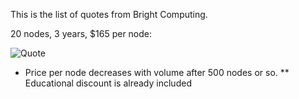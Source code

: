 This is the list of quotes from Bright Computing.

20 nodes, 3 years, $165 per node:

![Quote](https://github.com/Pomona-ITS/hpc/blob/master/design/vendors/Bright%20Computing/Quotes/Bright%20Computing%20Quote%2020%20nodes%203%20years.png)

* Price per node decreases with volume after 500 nodes or so.
** Educational discount is already included
